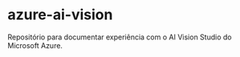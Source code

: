 # azure-ai-vision
Repositório para documentar experiência com o AI Vision Studio do Microsoft Azure.
